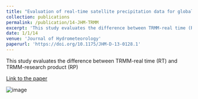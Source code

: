 ```yaml
---
title: "Evaluation of real-time satellite precipitation data for global drought monitoring"
collection: publications
permalink: /publication/14-JHM-TRMM
excerpt: 'This study evaluates the difference between TRMM-real time (RT) and TRMM-research product (RP)'
date: 1/1/14
venue: 'Journal of Hydrometeorology'
paperurl: 'https://doi.org/10.1175/JHM-D-13-0128.1'
---
```

This study evaluates the difference between TRMM-real time (RT) and TRMM-research product (RP)

[Link to the paper](https://doi.org/10.1175/JHM-D-13-0128.1)

![image](../images/papers/14-JHM-TRMM.png)
